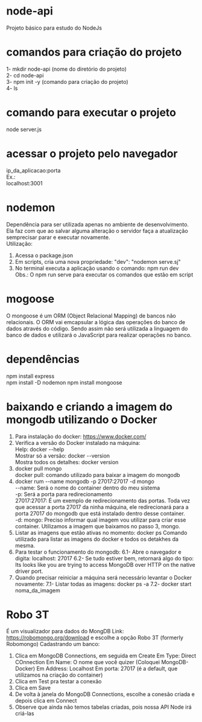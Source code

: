 # node-api
Projeto básico para estudo do NodeJs  
  
# comandos para criação do projeto  
1- mkdir node-api (nome do diretório do projeto)  
2- cd node-api  
3- npm init -y (comando para criação do projeto)  
4- ls  
  
# comando para executar o projeto  
node server.js  

# acessar o projeto pelo navegador  
ip_da_aplicacao:porta  
Ex.:  
localhost:3001  

# nodemon
Dependência para ser utilizada apenas no ambiente de desenvolvimento.  
Ela faz com que ao salvar alguma alteração o servidor faça a atualização semprecisar parar e executar novamente.  
Utilização:  
1) Acessa o package.json  
2) Em scripts, cria uma nova propriedade: "dev": "nodemon serve.sj"  
3) No terminal executa a aplicação usando o comando: npm run dev  
Obs.: O npm run serve para executar os comandos que estão em script  

# mogoose
O mongoose é um ORM (Object Relacional Mapping) de bancos não relacionais.
O ORM vai emcapsular a lógica das operações do banco de dados através do código. Sendo assim não será utilizada a linguagem do banco de dados e utilizará o JavaScript para realizar operações no banco.

# dependências  
npm install express  
npm install -D nodemon 
npm install mongoose

# baixando e criando a imagem do mongodb utilizando o Docker
1) Para instalação do docker: https://www.docker.com/  
2) Verifica a versão do Docker instalado na máquina:  
    Help: docker --help  
    Mostrar só a versão: docker --version  
    Mostra todos os detalhes: docker version  
3) docker pull mongo  
    docker pull: comando utilizado para baixar a imagem do mongodb
4) docker rum --name mongodb -p 27017:27017 -d mongo  
    --name: Será o nome do container dentro do meu sistema  
    -p:  Será a porta para redirecionamento  
    27017:27017: É um exemplo de redirecionamento das portas. Toda vez que acessar a porta 27017 da ninha máquina, ele 
    redirecionará para a porta 27017 do mongodb que está instalado dentro desse container.  
    -d: mongo: Preciso informar qual imagem vou utilizar para criar esse container. Utilizamos a imagem que baixamos no 
    passo 3, mongo.  
5) Listar as imagens que estão ativas no momento: docker ps
    Comando utilizado para listar as imagens do docker e todos os detakhes da mesma.
6) Para testar o funcionamento do mongodb:
    6.1- Abre o navegador e digita: localhost: 27017
    6.2- Se tudo estiver bem, retornará algo do tipo: Its looks like you are trying to access MongoDB over HTTP on the native
    driver port.
7) Quando precisar reiniciar a máquina será necessário levantar o Docker novamente:
    7.1- Listar todas as imagens: docker ps -a
    7.2- docker start noma_da_imagem

# Robo 3T  
É um visualizador para dados do MongDB
Link: https://robomongo.org/download e escolhe a opção Robo 3T (formerly Robomongo)
Cadastrando um banco:
1) Clica em MongoDB Connections, em seguida em Create
    Em Type: Direct COnnection
    Em Name: O nome que você quizer (Coloquei MongoDB-Docker)
    Em Address: Localhost
    Em porta: 27017 (é a default, que utilizamos na criação do container)
2) Clica em Test pra testar a conexão
3) Clica em Save
4) De volta à janela do MongoDB Connections, escolhe a conesão criada e depois clica em Connect 
5) Observe que ainda não temos tabelas criadas, pois nossa API Node irá criá-las



